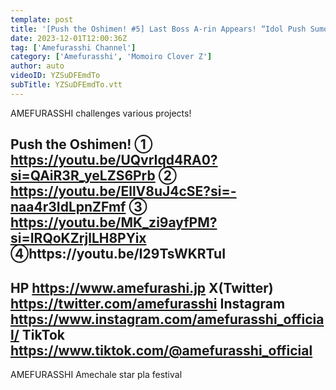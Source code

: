 ```yaml
---
template: post
title: '[Push the Oshimen! #5] Last Boss A-rin Appears! “Idol Push Sumo” Final Match AMEFURASSHI Challenge #29'
date: 2023-12-01T12:00:36Z
tag: ['Amefurasshi Channel']
category: ['Amefurasshi', 'Momoiro Clover Z']
author: auto 
videoID: YZSuDFEmdTo
subTitle: YZSuDFEmdTo.vtt
---
```

AMEFURASSHI challenges various projects!

Push the Oshimen!
① https://youtu.be/UQvrIqd4RA0?si=QAiR3R_yeLZS6Prb
② https://youtu.be/EllV8uJ4cSE?si=-naa4r3IdLpnZFmf
③ https://youtu.be/MK_zi9ayfPM?si=IRQoKZrjlLH8PYix
④https://youtu.be/I29TsWKRTuI
-----------------------------------------
HP https://www.amefurashi.jp
X(Twitter) https://twitter.com/amefurasshi
Instagram https://www.instagram.com/amefurasshi_official/
TikTok https://www.tiktok.com/@amefurasshi_official
-----------------------------------------

AMEFURASSHI
Amechale
star pla festival